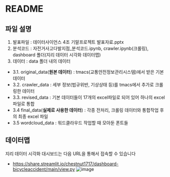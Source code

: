 # README

## 파일 설명
1. 발표파일 : 데이터사이언스 4조 기말프로젝트 발표자료.pptx
2. 분석코드 : 자전거사고다발지점_분석코드.ipynb, crawler.ipynb(크롤링), dashboard 폴더(지리 데이터 시각화 데이터맵)
3. 데이터 : data 폴더 내의 데이터
 - 3.1. original_data(**원본 데이터**) : tmacs(교통안전정보관리시스템)에서 받은 기본 데이터
 - 3.2. crawler_data : 세부 정보(법규위반, 기상상태 등)를 tmacs에서 추가로 크롤링한 데이터
 - 3.3. revised_data : 기본 데이터들이 17개의 excel파일로 되어 있어 하나의 excel 파일로 통합
 - 3.4  final_data(**실제로 사용한 데이터**) : 각종 전처리, 크롤링 데이터와 통합작업 후의 최종 excel 파일
 - 3.5  wordcloud_data : 워드클라우드 작업할 때 모아둔 폰트들


## 데이터맵
지리 데이터 시각화 대시보드는 다음 URL을 통해서 접속할 수 있습니다
 - https://share.streamlit.io/chestnut1717/dashboard-bicycleaccident/main/view.py
 ![image](https://user-images.githubusercontent.com/62554639/172156426-5d17c222-a0d7-4547-abd5-2b839441dcb9.png)


 
 
